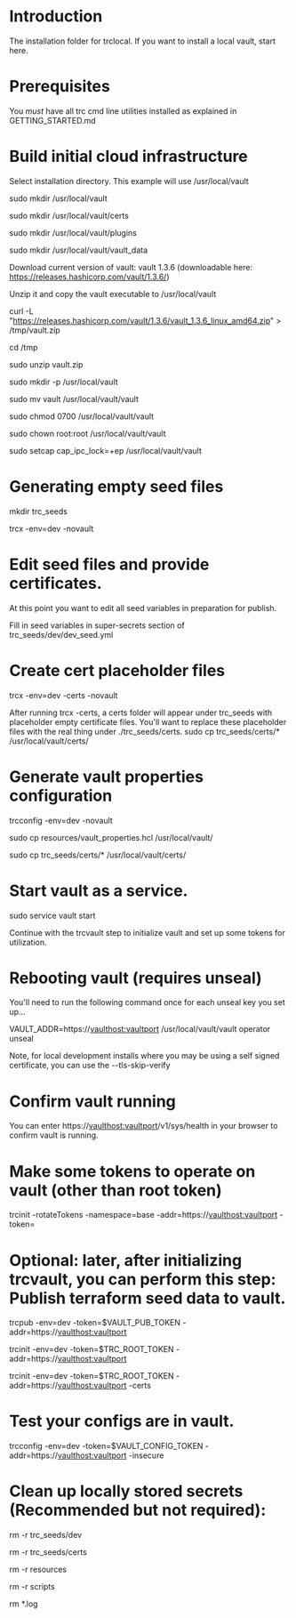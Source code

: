 # Introduction 
The installation folder for trclocal.  If you want to install a local vault, start here.

# Prerequisites
You *must* have all trc cmd line utilities installed as explained in GETTING_STARTED.md

# Build initial cloud infrastructure
Select installation directory.  This example will use /usr/local/vault

sudo mkdir /usr/local/vault

sudo mkdir /usr/local/vault/certs

sudo mkdir /usr/local/vault/plugins

sudo mkdir /usr/local/vault/vault_data

Download current version of vault: vault 1.3.6 (downloadable here: https://releases.hashicorp.com/vault/1.3.6/)

Unzip it and copy the vault executable to /usr/local/vault

curl -L "https://releases.hashicorp.com/vault/1.3.6/vault_1.3.6_linux_amd64.zip" > /tmp/vault.zip

cd /tmp

sudo unzip vault.zip

sudo mkdir -p /usr/local/vault

sudo mv vault /usr/local/vault/vault

sudo chmod 0700 /usr/local/vault/vault

sudo chown root:root /usr/local/vault/vault

sudo setcap cap_ipc_lock=+ep /usr/local/vault/vault

# Generating empty seed files
mkdir trc_seeds

trcx -env=dev -novault

# Edit seed files and provide certificates.
At this point you want to edit all seed variables in preparation for publish.

Fill in seed variables in super-secrets section of trc_seeds/dev/dev_seed.yml

# Create cert placeholder files
trcx -env=dev -certs -novault

After running trcx -certs, a certs folder will appear under trc_seeds with placeholder empty certificate files.
You'll want to replace these placeholder files with the real thing under ./trc_seeds/certs.
sudo cp trc_seeds/certs/* /usr/local/vault/certs/

# Generate vault properties configuration
trcconfig -env=dev -novault

sudo cp resources/vault_properties.hcl /usr/local/vault/

sudo cp trc_seeds/certs/* /usr/local/vault/certs/

# Start vault as a service.
sudo service vault start

Continue with the trcvault step to initialize vault and set up some tokens for utilization.

# Rebooting vault (requires unseal)
You'll need to run the following command once for each unseal key you set up...

VAULT_ADDR=https://<vaulthost:vaultport> /usr/local/vault/vault operator unseal

Note, for local development installs where you may be using a self signed certificate, you can use the --tls-skip-verify

# Confirm vault running
You can enter https://<vaulthost:vaultport>/v1/sys/health in your browser to confirm vault is running.

# Make some tokens to operate on vault (other than root token)
trcinit -rotateTokens -namespace=base -addr=https://<vaulthost:vaultport> -token=<root token>

# Optional: later, after initializing trcvault, you can perform this step: Publish terraform seed data to vault.
trcpub -env=dev -token=$VAULT_PUB_TOKEN -addr=https://<vaulthost:vaultport>

trcinit -env=dev -token=$TRC_ROOT_TOKEN -addr=https://<vaulthost:vaultport>

trcinit -env=dev -token=$TRC_ROOT_TOKEN -addr=https://<vaulthost:vaultport> -certs

# Test your configs are in vault.
trcconfig -env=dev -token=$VAULT_CONFIG_TOKEN -addr=https://<vaulthost:vaultport> -insecure 

# Clean up locally stored secrets (Recommended but not required):
rm -r trc_seeds/dev

rm -r trc_seeds/certs

rm -r resources

rm -r scripts

rm *.log

